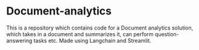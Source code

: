 # Document-analytics
This is a repository which contains code for a Document analytics solution, which takes in a document and summarizes it, can perform question-answering tasks etc. Made using Langchain and Streamlit.
